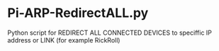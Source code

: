 # Pi-ARP-RedirectALL.py
Python script for REDIRECT ALL CONNECTED DEVICES to speciffic IP address or LINK (for example RickRoll)
